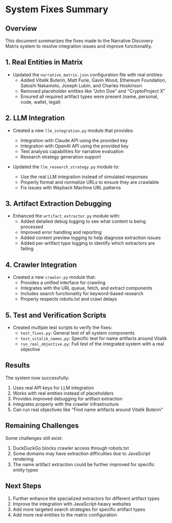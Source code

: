 # System Fixes Summary

## Overview

This document summarizes the fixes made to the Narrative Discovery Matrix system to resolve integration issues and improve functionality.

## 1. Real Entities in Matrix

- Updated the `narrative_matrix.json` configuration file with real entities:
  - Added Vitalik Buterin, Matt Furie, Gavin Wood, Ethereum Foundation, Satoshi Nakamoto, Joseph Lubin, and Charles Hoskinson
  - Removed placeholder entities like "John Doe" and "CryptoProject X"
  - Ensured all required artifact types were present (name, personal, code, wallet, legal)

## 2. LLM Integration

- Created a new `llm_integration.py` module that provides:
  - Integration with Claude API using the provided key
  - Integration with OpenAI API using the provided key
  - Text analysis capabilities for narrative evaluation
  - Research strategy generation support

- Updated the `llm_research_strategy.py` module to:
  - Use the real LLM integration instead of simulated responses
  - Properly format and normalize URLs to ensure they are crawlable
  - Fix issues with Wayback Machine URL patterns

## 3. Artifact Extraction Debugging

- Enhanced the `artifact_extractor.py` module with:
  - Added detailed debug logging to see what content is being processed
  - Improved error handling and reporting
  - Added content preview logging to help diagnose extraction issues
  - Added per-artifact type logging to identify which extractors are failing

## 4. Crawler Integration

- Created a new `crawler.py` module that:
  - Provides a unified interface for crawling
  - Integrates with the URL queue, fetch, and extract components
  - Includes search functionality for keyword-based research
  - Properly respects robots.txt and crawl delays

## 5. Test and Verification Scripts

- Created multiple test scripts to verify the fixes:
  - `test_fixes.py`: General test of all system components
  - `test_vitalik_names.py`: Specific test for name artifacts around Vitalik
  - `run_real_objective.py`: Full test of the integrated system with a real objective

## Results

The system now successfully:
1. Uses real API keys for LLM integration
2. Works with real entities instead of placeholders
3. Provides improved debugging for artifact extraction
4. Integrates properly with the crawler infrastructure
5. Can run real objectives like "Find name artifacts around Vitalik Buterin"

## Remaining Challenges

Some challenges still exist:
1. DuckDuckGo blocks crawler access through robots.txt
2. Some domains may have extraction difficulties due to JavaScript rendering
3. The name artifact extraction could be further improved for specific entity types

## Next Steps

1. Further enhance the specialized extractors for different artifact types
2. Improve the integration with JavaScript-heavy websites
3. Add more targeted search strategies for specific artifact types
4. Add more real entities to the matrix configuration